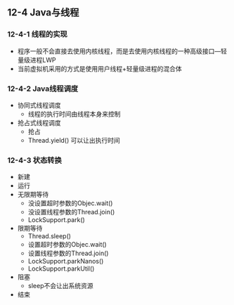 ## 12-4 Java与线程

### 12-4-1 线程的实现

- 程序一般不会直接去使用内核线程，而是去使用内核线程的一种高级接口—轻量级进程LWP
- 当前虚拟机采用的方式是使用用户线程+轻量级进程的混合体

### 12-4-2 Java线程调度

- 协同式线程调度
  - 线程的执行时间由线程本身来控制
- 抢占式线程调度
  - 抢占
  - Thread.yield() 可以让出执行时间

### 12-4-3 状态转换

- 新建
- 运行
- 无限期等待
  - 没设置超时参数的Objec.wait()
  - 没设置线程参数的Thread.join()
  - LockSupport.park()
- 限期等待
  - Thread.sleep()
  - 设置超时参数的Objec.wait()
  - 设置线程参数的Thread.join()
  - LockSupport.parkNanos()
  - LockSupport.parkUtil()
- 阻塞
  - sleep不会让出系统资源
- 结束